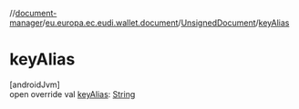 //[document-manager](../../../index.md)/[eu.europa.ec.eudi.wallet.document](../index.md)/[UnsignedDocument](index.md)/[keyAlias](key-alias.md)

# keyAlias

[androidJvm]\
open override val [keyAlias](key-alias.md): [String](https://kotlinlang.org/api/latest/jvm/stdlib/kotlin/-string/index.html)
